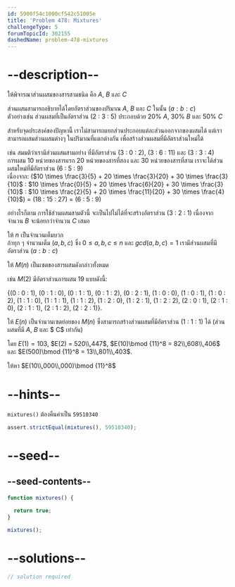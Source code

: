 ```yaml
---
id: 5900f54c1000cf542c51005e
title: 'Problem 478: Mixtures'
challengeType: 5
forumTopicId: 302155
dashedName: problem-478-mixtures
---
```


# --description--

ให้พิจารณาส่วนผสมของสารสามชนิด คือ $A$, $B$ และ $C$  

ส่วนผสมสามารถอธิบายได้โดยอัตราส่วนของปริมาณ $A$, $B$ และ $C$ ในนั้น $(a : b : c)$  
ตัวอย่างเช่น ส่วนผสมที่เป็นอัตราส่วน (2 : 3 : 5) ประกอบด้วย 20% $A$, 30% $B$ และ 50% $C$

สำหรับจุดประสงค์ของปัญหานี้ เราไม่สามารถแยกส่วนประกอบแต่ละส่วนออกจากของผสมได้ แต่เราสามารถผสมส่วนผสมต่างๆ ในปริมาณที่แตกต่างกัน เพื่อสร้างส่วนผสมที่มีอัตราส่วนใหม่ได้

เช่น สมมติว่าเรามีส่วนผสมสามอย่าง ที่มีอัตราส่วน (3 : 0 : 2), (3 : 6 : 11) และ (3 : 3 : 4)  
การผสม 10 หน่วยของสารแรก 20 หน่วยของสารที่สอง และ 30 หน่วยของสารที่สาม เราจะได้ส่วนผสมใหม่ที่มีอัตราส่วน (6 : 5 : 9)  
เนื่องจาก: ($10 \times \frac{3}{5} + 20 \times \frac{3}{20} + 30 \times \frac{3}{10}$ : $10 \times \frac{0}{5} + 20 \times \frac{6}{20} + 30 \times \frac{3}{10}$ : $10 \times \frac{2}{5} + 20 \times \frac{11}{20} + 30 \times \frac{4}{10}$) = (18 : 15 : 27) = (6 : 5 : 9)

อย่างไรก็ตาม การใช้ส่วนผสมสามตัวนี้ จะเป็นไปไม่ได้ที่จะสร้างอัตราส่วน (3 : 2 : 1) เนื่องจากจำนวน $B$ จะน้อยกว่าจำนวน $C$ เสมอ

ให้ $n$ เป็นจำนวนเต็มบวก  
ถ้าทุก ๆ จำนวนเต็ม $(a, b, c)$ ซึ่ง $0 ≤ a, b, c ≤ n$ และ $gcd(a, b, c) = 1$ เรามีส่วนผสมที่มีอัตราส่วน $(a : b : c)$

ให้ $M(n)$ เป็นเซตของสารผสมดังกล่าวทั้งหมด

เช่น $M(2)$ มีอัตราส่วนการผสม 19 แบบดังนี้:

{(0 : 0 : 1), (0 : 1 : 0), (0 : 1 : 1), (0 : 1 : 2), (0 : 2 : 1), (1 : 0 : 0), (1 : 0 : 1), (1 : 0 : 2), (1 : 1 : 0), (1 : 1 : 1), (1 : 1 : 2), (1 : 2 : 0), (1 : 2 : 1), (1 : 2 : 2), (2 : 0 : 1), (2 : 1 : 0), (2 : 1 : 1), (2 : 1 : 2), (2 : 2 : 1)}.

ให้ $E(n)$ เป็นจำนวนเซตย่อยของ $M(n)$ ซึ่งสามารถสร้างส่วนผสมที่มีอัตราส่วน (1 : 1 : 1) ได้ (ส่วนผสมที่มี $A$, $B$ และ $ C$ เท่ากัน)

โดย $E(1) = 103$, $E(2) = 520\\,447$, $E(10)\bmod {11}^8 = 82\\,608\\,406$ และ $E(500)\bmod {11}^8 = 13\\,801\\,403$.

ให้หา $E(10\\,000\\,000)\bmod {11}^8$

# --hints--

`mixtures()` ต้องคืนค่าเป็น `59510340`

```js
assert.strictEqual(mixtures(), 59510340);
```

# --seed--

## --seed-contents--

```js
function mixtures() {

  return true;
}

mixtures();
```

# --solutions--

```js
// solution required
```
